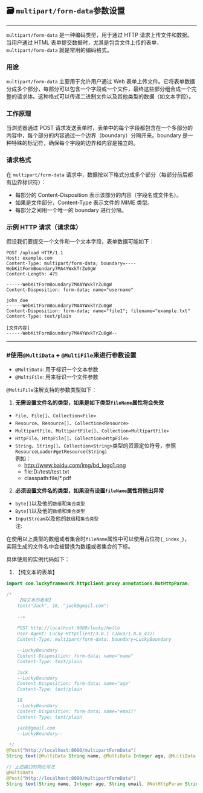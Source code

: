 ## 🗃️ `multipart/form-data`参数设置

---
`multipart/form-data` 是一种编码类型，用于通过 HTTP 请求上传文件和数据。当用户通过 HTML 表单提交数据时，尤其是包含文件上传的表单，`multipart/form-data` 就是常用的编码格式。

### 用途
`multipart/form-data` 主要用于允许用户通过 Web 表单上传文件。它将表单数据分成多个部分，每部分可以包含一个字段或一个文件，最终这些部分组合成一个完整的请求体。这种格式可以传递二进制文件以及其他类型的数据（如文本字段）。

### 工作原理
当浏览器通过 POST 请求发送表单时，表单中的每个字段都包含在一个多部分的内容中，每个部分的内容通过一个边界（boundary）分隔开来。boundary 是一种特殊的标记符，确保每个字段的边界和内容是独立的。

### 请求格式
在 `multipart/form-data` 请求中，数据按以下格式分成多个部分（每部分前后都有边界标识符）：

- 每部分的 Content-Disposition 表示该部分的内容（字段名或文件名）。
- 如果是文件部分，Content-Type 表示文件的 MIME 类型。
- 每部分之间用一个唯一的 boundary 进行分隔。

### 示例 HTTP 请求（请求体）
假设我们要提交一个文件和一个文本字段，表单数据可能如下：
```http request
POST /upload HTTP/1.1
Host: example.com
Content-Type: multipart/form-data; boundary=----WebKitFormBoundary7MA4YWxkTrZu0gW
Content-Length: 475

------WebKitFormBoundary7MA4YWxkTrZu0gW
Content-Disposition: form-data; name="username"

john_doe
------WebKitFormBoundary7MA4YWxkTrZu0gW
Content-Disposition: form-data; name="file1"; filename="example.txt"
Content-Type: text/plain

[文件内容]
------WebKitFormBoundary7MA4YWxkTrZu0gW--
```

---
### #使用`@MultiData` + `@MultiFile`来进行参数设置

- `@MultiData`: 用于标识一个文本参数
- `@MultiFile`: 用来标识一个文件参数 

`@MultiFile`注解支持的参数类型如下：  
1. **无需设置文件名的类型，如果是如下类型`fileName`属性将会失效**  
- `File`、`File[]`、`Collection<File>`
- `Resource`、`Resource[]`、`Collection<Resource>`
- `MultipartFile`、`MultipartFile[]`、`Collection<MultipartFile>`
- `HttpFile`、`HttpFile[]`、`Collection<HttpFile>`
- `String`、`String[]`、`Collection<String>`类型的资源定位符号，参照`ResourceLoader#getResource(String)`  
  例如：
  - http://www.baidu.com/img/bd_logo1.png
  - file:D:/test/test.txt
  - classpath:file/*.pdf
  
2. **必须设置文件名的类型，如果没有设置`fileName`属性将抛出异常**
- `byte[]`以及他的`数组`和`集合类型`
- `Byte[]`以及他的`数组`和`集合类型`
- `InputStream`以及他的`数组`和`集合类型`  
注:
  
在使用以上类型的数组或者集合时`fileName`属性中可以使用占位符`{_index_}`，  
实际生成的文件名中会被替换为数组或者集合的下标。  


具体使用的实例代码如下：  

1. 【纯文本的表单】

```java
import com.luckyframework.httpclient.proxy.annotations.NotHttpParam;

/*
    【纯文本的表单】
    text("Jack", 18, "jack@gmail.com")  
    
    -->
    
    POST http://localhost:8080/lucky/hello
    User-Agent: Lucky-HttpClient/3.0.1 (Java/1.8.0_432)
    Content-Type: multipart/form-data; boundary=LuckyBoundary

    --LuckyBoundary
    Content-Disposition: form-data; name="name"
    Content-Type: text/plain

    Jack
    --LuckyBoundary
    Content-Disposition: form-data; name="age"
    Content-Type: text/plain

    18
    --LuckyBoundary
    Content-Disposition: form-data; name="email"
    Content-Type: text/plain

    jack@gmail.com
    --LuckyBoundary--
      
 */
@Post("http://localhost:8080/multipartFormData")
String text(@MultiData String name, @MultiData Integer age, @MultiData String email);

// 上述接口的简化写法
@MultiData
@Post("http://localhost:8080/multipartFormData")
String text(String name, Integer age, String email, @NotHttpParam String notMultiDataParam);
```
